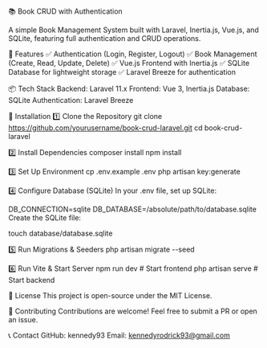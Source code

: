 📚 Book CRUD with Authentication


A simple Book Management System built with Laravel, Inertia.js, Vue.js, and SQLite, featuring full authentication and CRUD operations.

🚀 Features
✅ Authentication (Login, Register, Logout)
✅ Book Management (Create, Read, Update, Delete)
✅ Vue.js Frontend with Inertia.js
✅ SQLite Database for lightweight storage
✅ Laravel Breeze for authentication

📦 Tech Stack
Backend: Laravel 11.x
Frontend: Vue 3, Inertia.js
Database: SQLite
Authentication: Laravel Breeze

🔧 Installation
1️⃣ Clone the Repository
git clone https://github.com/yourusername/book-crud-laravel.git
cd book-crud-laravel

2️⃣ Install Dependencies
composer install
npm install

3️⃣ Set Up Environment
cp .env.example .env
php artisan key:generate

4️⃣ Configure Database (SQLite)
In your .env file, set up SQLite:

DB_CONNECTION=sqlite
DB_DATABASE=/absolute/path/to/database.sqlite
Create the SQLite file:

touch database/database.sqlite

5️⃣ Run Migrations & Seeders
php artisan migrate --seed

6️⃣ Run Vite & Start Server
npm run dev  # Start frontend
php artisan serve  # Start backend


📜 License
This project is open-source under the MIT License.

🙌 Contributing
Contributions are welcome! Feel free to submit a PR or open an issue.

📞 Contact
GitHub: kennedy93
Email: kennedyrodrick93@gmail.com
